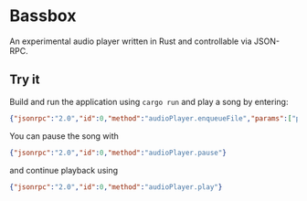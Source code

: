 # Bassbox
An experimental audio player written in Rust and controllable via JSON-RPC.

## Try it
Build and run the application using `cargo run` and play a song by entering:

```json
{"jsonrpc":"2.0","id":0,"method":"audioPlayer.enqueueFile","params":["path/to/a/song.mp3"]}
```

You can pause the song with

```json
{"jsonrpc":"2.0","id":0,"method":"audioPlayer.pause"}
```

and continue playback using

```json
{"jsonrpc":"2.0","id":0,"method":"audioPlayer.play"}
```
